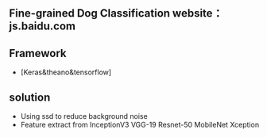 
## Fine-grained Dog Classification website：js.baidu.com

## Framework
- [Keras&theano&tensorflow]
## solution
- Using ssd to reduce background noise
- Feature extract from InceptionV3 VGG-19 Resnet-50 MobileNet Xception
